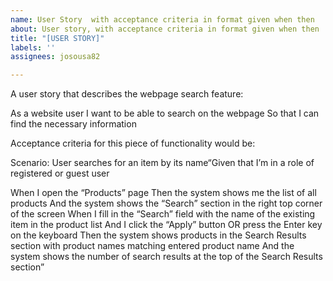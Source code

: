 ```yaml
---
name: User Story  with acceptance criteria in format given when then
about: User story, with acceptance criteria in format given when then
title: "[USER STORY]"
labels: ''
assignees: josousa82

---
```


A user story that describes the webpage search feature:

As a website user
I want to be able to search on the webpage
So that I can find the necessary information

Acceptance criteria for this piece of functionality would be:

Scenario: User searches for an item by its name“Given that I’m in a role of registered or guest user

When I open the “Products” page
Then the system shows me the list of all products
And the system shows the “Search” section in the right top corner of the screen
When I fill in the “Search” field with the name of the existing item in the product list
And I click the “Apply” button OR press the Enter key on the keyboard
Then the system shows products in the Search Results section with product names matching entered product name
And the system shows the number of search results at the top of the Search Results section”
